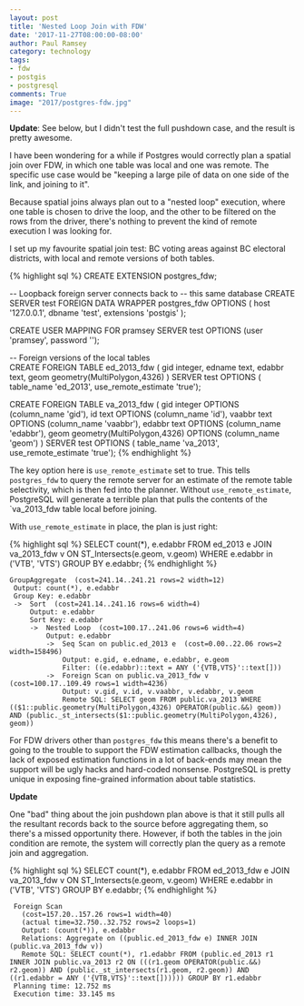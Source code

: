 ```yaml
---
layout: post
title: 'Nested Loop Join with FDW'
date: '2017-11-27T08:00:00-08:00'
author: Paul Ramsey
category: technology
tags:
- fdw
- postgis
- postgresql
comments: True
image: "2017/postgres-fdw.jpg"
---
```


**Update**: See below, but I didn't test the full pushdown case, and the result is pretty awesome.

I have been wondering for a while if Postgres would correctly plan a spatial join over FDW, in which one table was local and one was remote. The specific use case would be "keeping a large pile of data on one side of the link, and joining to it".

Because spatial joins always plan out to a "nested loop" execution, where one table is chosen to drive the loop, and the other to be filtered on the rows from the driver, there's nothing to prevent the kind of remote execution I was looking for.

I set up my favourite spatial join test: BC voting areas against BC electoral districts, with local and remote versions of both tables.

{% highlight sql %}
CREATE EXTENSION postgres_fdw;

-- Loopback foreign server connects back to
-- this same database
CREATE SERVER test
  FOREIGN DATA WRAPPER postgres_fdw
  OPTIONS (
    host '127.0.0.1', 
    dbname 'test', 
    extensions 'postgis'
    );

CREATE USER MAPPING FOR pramsey
        SERVER test
        OPTIONS (user 'pramsey', password '');
        
-- Foreign versions of the local tables        
CREATE FOREIGN TABLE ed_2013_fdw
( 
  gid integer, 
  edname text, 
  edabbr text, 
  geom geometry(MultiPolygon,4326)
) SERVER test 
  OPTIONS (
    table_name 'ed_2013', 
    use_remote_estimate 'true');

CREATE FOREIGN TABLE va_2013_fdw
( 
  gid integer OPTIONS (column_name 'gid'), 
  id text OPTIONS (column_name 'id'),
  vaabbr text OPTIONS (column_name 'vaabbr'), 
  edabbr text OPTIONS (column_name 'edabbr'), 
  geom geometry(MultiPolygon,4326) OPTIONS (column_name 'geom')
) SERVER test 
  OPTIONS (
    table_name 'va_2013', 
    use_remote_estimate 'true');
{% endhighlight %}

The key option here is `use_remote_estimate` set to true. This tells `postgres_fdw` to query the remote server for an estimate of the remote table selectivity, which is then fed into the planner. Without `use_remote_estimate`, PostgreSQL will generate a terrible plan that pulls the contents of the `va_2013_fdw table local before joining. 

With `use_remote_estimate` in place, the plan is just right:

{% highlight sql %}
SELECT count(*), e.edabbr
  FROM ed_2013 e
  JOIN va_2013_fdw v
  ON ST_Intersects(e.geom, v.geom)
  WHERE e.edabbr in ('VTB', 'VTS')
  GROUP BY e.edabbr;
{% endhighlight %}
  
```
GroupAggregate  (cost=241.14..241.21 rows=2 width=12)
 Output: count(*), e.edabbr
 Group Key: e.edabbr
 ->  Sort  (cost=241.14..241.16 rows=6 width=4)
     Output: e.edabbr
     Sort Key: e.edabbr
     ->  Nested Loop  (cost=100.17..241.06 rows=6 width=4)
         Output: e.edabbr
         ->  Seq Scan on public.ed_2013 e  (cost=0.00..22.06 rows=2 width=158496)
             Output: e.gid, e.edname, e.edabbr, e.geom
             Filter: ((e.edabbr)::text = ANY ('{VTB,VTS}'::text[]))
         ->  Foreign Scan on public.va_2013_fdw v  (cost=100.17..109.49 rows=1 width=4236)
             Output: v.gid, v.id, v.vaabbr, v.edabbr, v.geom
             Remote SQL: SELECT geom FROM public.va_2013 WHERE (($1::public.geometry(MultiPolygon,4326) OPERATOR(public.&&) geom)) AND (public._st_intersects($1::public.geometry(MultiPolygon,4326), geom))
```                     

For FDW drivers other than `postgres_fdw` this means there's a benefit to going to the trouble to support the FDW estimation callbacks, though the lack of exposed estimation functions in a lot of back-ends may mean the support will be ugly hacks and hard-coded nonsense. PostgreSQL is pretty unique in exposing fine-grained information about table statistics.

**Update**

One "bad" thing about the join pushdown plan above is that it still pulls all the resultant records back to the source before aggregating them, so there's a missed opportunity there. However, if both the tables in the join condition are remote, the system will correctly plan the query as a remote join and aggregation.

{% highlight sql %}
SELECT count(*), e.edabbr
  FROM ed_2013_fdw e
  JOIN va_2013_fdw v
  ON ST_Intersects(e.geom, v.geom)
  WHERE e.edabbr in ('VTB', 'VTS')
  GROUP BY e.edabbr;
{% endhighlight %}

```
 Foreign Scan  
   (cost=157.20..157.26 rows=1 width=40) 
   (actual time=32.750..32.752 rows=2 loops=1)
   Output: (count(*)), e.edabbr
   Relations: Aggregate on ((public.ed_2013_fdw e) INNER JOIN (public.va_2013_fdw v))
   Remote SQL: SELECT count(*), r1.edabbr FROM (public.ed_2013 r1 INNER JOIN public.va_2013 r2 ON (((r1.geom OPERATOR(public.&&) r2.geom)) AND (public._st_intersects(r1.geom, r2.geom)) AND ((r1.edabbr = ANY ('{VTB,VTS}'::text[]))))) GROUP BY r1.edabbr
 Planning time: 12.752 ms
 Execution time: 33.145 ms
```
